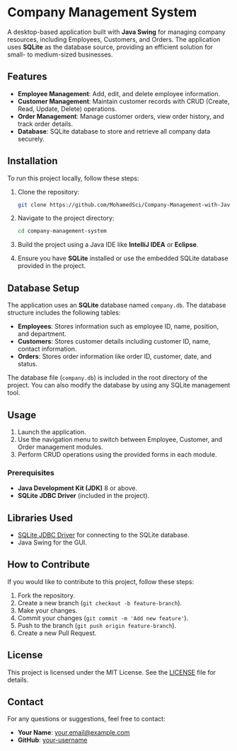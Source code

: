 
# Company Management System

A desktop-based application built with **Java Swing** for managing company resources, including Employees, Customers, and Orders. The application uses **SQLite** as the database source, providing an efficient solution for small- to medium-sized businesses.

## Features

- **Employee Management**: Add, edit, and delete employee information.
- **Customer Management**: Maintain customer records with CRUD (Create, Read, Update, Delete) operations.
- **Order Management**: Manage customer orders, view order history, and track order details.
- **Database**: SQLite database to store and retrieve all company data securely.


## Installation

To run this project locally, follow these steps:

1. Clone the repository:
   ```bash
   git clone https://github.com/MohamedSci/Company-Management-with-Java.git
   ```

2. Navigate to the project directory:
   ```bash
   cd company-management-system
   ```

3. Build the project using a Java IDE like **IntelliJ IDEA** or **Eclipse**.

4. Ensure you have **SQLite** installed or use the embedded SQLite database provided in the project.

## Database Setup

The application uses an **SQLite** database named `company.db`. The database structure includes the following tables:

- **Employees**: Stores information such as employee ID, name, position, and department.
- **Customers**: Stores customer details including customer ID, name, contact information.
- **Orders**: Stores order information like order ID, customer, date, and status.

The database file (`company.db`) is included in the root directory of the project. You can also modify the database by using any SQLite management tool.

## Usage

1. Launch the application.
2. Use the navigation menu to switch between Employee, Customer, and Order management modules.
3. Perform CRUD operations using the provided forms in each module.

### Prerequisites

- **Java Development Kit (JDK)** 8 or above.
- **SQLite JDBC Driver** (included in the project).

## Libraries Used

- [SQLite JDBC Driver](https://github.com/xerial/sqlite-jdbc) for connecting to the SQLite database.
- Java Swing for the GUI.

## How to Contribute

If you would like to contribute to this project, follow these steps:

1. Fork the repository.
2. Create a new branch (`git checkout -b feature-branch`).
3. Make your changes.
4. Commit your changes (`git commit -m 'Add new feature'`).
5. Push to the branch (`git push origin feature-branch`).
6. Create a new Pull Request.

## License

This project is licensed under the MIT License. See the [LICENSE](LICENSE) file for details.

## Contact

For any questions or suggestions, feel free to contact:

- **Your Name**: your.email@example.com
- **GitHub**: [your-username](https://github.com/your-username)
